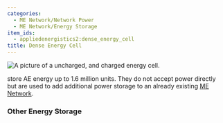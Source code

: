 ```yaml
---
categories:
  - ME Network/Network Power
  - ME Network/Energy Storage
item_ids:
  - appliedenergistics2:dense_energy_cell
title: Dense Energy Cell
---
```


![A picture of a uncharged, and charged energy
cell.](../../../../public/assets/large/dense_energy_cell.png)

<ItemLink id="appliedenergistics2:dense_energy_cell" />

store AE energy up to 1.6 million units. They do not accept power directly but
are used to add additional power storage to an already existing [ME
Network](../../me-network.md).

<RecipeFor id="appliedenergistics2:dense_energy_cell" />

### Other Energy Storage

<CategoryIndex category="ME Network/Energy Storage" />
